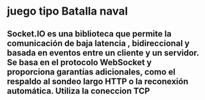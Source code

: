 # juego tipo Batalla naval

## Socket.IO es una biblioteca que permite la comunicación de baja latencia , bidireccional y basada en eventos entre un cliente y un servidor. Se basa en el protocolo WebSocket y proporciona garantías adicionales, como el respaldo al sondeo largo HTTP o la reconexión automática. Utiliza la coneccion TCP
